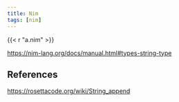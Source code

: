 ```yaml
---
title: Nim
tags: [nim]
---
```


{{< r "a.nim" >}}

<https://nim-lang.org/docs/manual.html#types-string-type>

## References

<https://rosettacode.org/wiki/String_append>
